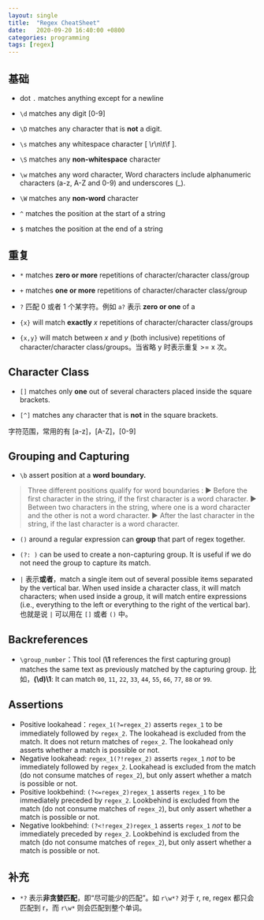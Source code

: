 ```yaml
---
layout: single
title:  "Regex CheatSheet"
date:   2020-09-20 16:40:00 +0800
categories: programming
tags: [regex]
---
```



## 基础

* dot `.` matches anything except for a newline

* `\d` matches any digit [0-9]

* `\D` matches any character that is **not** a digit.

* `\s` matches any whitespace character [ \r\n\t\f ].

* `\S` matches any **non-whitespace** character

* `\w` matches any word character, Word characters include alphanumeric characters (a-z, A-Z and 0-9) and underscores (_).

* `\W` matches any **non-word** character

* `^` matches the position at the start of a string

* `$` matches the position at the end of a string



## 重复

* `*` matches **zero or more** repetitions of character/character class/group

* `+` matches **one or more** repetitions of character/character class/group

* `?` 匹配 0 或者 1 个某字符。例如 `a?` 表示 **zero or one** of  a

* `{x}` will match **exactly** *x* repetitions of character/character class/groups

* `{x,y}` will match between *x* and *y* (both inclusive) repetitions of character/character class/groups。当省略 y 时表示重复 >=  x 次。



## Character Class

* `[]` matches only **one** out of several characters placed inside the square brackets.

* `[^]` matches any character that is **not** in the square brackets.

字符范围，常用的有 [a-z]，[A-Z]，[0-9]



## Grouping and Capturing

* `\b` assert position at a **word boundary.**

> Three different positions qualify for word boundaries :
► Before the first character in the string, if the first character is a word character.
► Between two characters in the string, where one is a word character and the other is not a word character.
► After the last character in the string, if the last character is a word character.


* `()` around a regular expression can **group** that part of regex together.

* `(?: )` can be used to create a non-capturing group. It is useful if we do not need the group to capture its match. 

* `|` 表示**或者**，match a single item out of several possible items separated by the vertical bar. When used inside a character class, it will match characters; when used inside a group, it will match entire expressions (i.e., everything to the left or everything to the right of the vertical bar).  也就是说 `|` 可以用在 `[]` 或者 `()` 中。


## Backreferences

* `\group_number`：This tool (**\1** references the first capturing group) matches the same text as previously matched by the capturing group. 比如，**(\d)\1**: It can match `00`, `11`, `22`, `33`, `44`, `55`, `66`, `77`, `88` or `99`.


## Assertions

* Positive lookahead：`regex_1(?=regex_2)` asserts `regex_1` to be immediately followed by `regex_2`. The lookahead is excluded from the match. It does not return matches of `regex_2`. The lookahead only asserts whether a match is possible or not.
* Negative lookahead: `regex_1(?!regex_2)` asserts `regex_1` *not* to be immediately followed by `regex_2`. Lookahead is excluded from the match (do not consume matches of `regex_2`), but only assert whether a match is possible or not.
* Positive lookbehind: `(?<=regex_2)regex_1` asserts `regex_1` to be immediately preceded by `regex_2`. Lookbehind is excluded from the match (do not consume matches of `regex_2`), but only assert whether a match is possible or not.
* Negative lookbehind: `(?<!regex_2)regex_1` asserts `regex_1` *not* to be immediately preceded by `regex_2`. Lookbehind is excluded from the match (do not consume matches of `regex_2`), but only assert whether a match is possible or not.


## 补充

* `*?` 表示**非贪婪匹配**，即“尽可能少的匹配”。如 `r\w*?` 对于 r, re, regex 都只会匹配到 r，而 `r\w*` 则会匹配到整个单词。